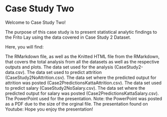 # Case Study Two

Welcome to Case Study Two!

The purpose of this case study is to present statistical analytic findings to the Frito Lay using the data covered in Case Study 2 Dataset.

Here, you will find:

The RMarkdown file, as well as the Knitted HTML file from the RMarkdown, that covers the total analysis from all the datasets as well as the respective outputs and plots.
The data set used for the analysis (CaseStudy2-data.csv).
The data set used to predict attrition (CaseStudy2NoAttrition.csv).
The data set where the predicted output for attrition was posted (Case2PredictionsKattaAttrition.csv).
The data set used to predict salary (CaseStudy2NoSalary.csv).
The data set where the predicted output for salary was posted (Case2PredictionsKattaSalary.csv).
The PowerPoint used for the presentation. Note: the PowerPoint was posted as a PDF due to the size of the orginal file.
The presentation found on Youtube:
Hope you enjoy the presentation!
